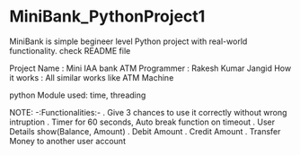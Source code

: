 # MiniBank_PythonProject1
MiniBank is simple begineer level Python project with real-world  functionality. check README file

 Project Name : Mini IAA bank ATM
 Programmer : Rakesh Kumar Jangid
 How it works : All similar works like ATM Machine

python Module used:  time, threading 

NOTE: -:Functionalities:-
        . Give 3 chances to use it correctly without wrong intruption
        . Timer for 60 seconds, Auto break function on timeout
        . User Details show(Balance, Amount)
        . Debit Amount
        . Credit Amount
        . Transfer Money to another user account


